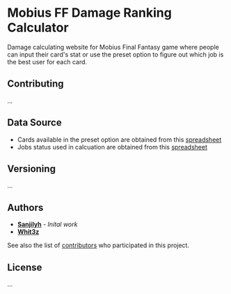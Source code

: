 # Mobius FF Damage Ranking Calculator

Damage calculating website for Mobius Final Fantasy game where people can input their card's stat or use the preset option to figure out which job is the best user for each card.

## Contributing

...

## Data Source

- Cards available in the preset option are obtained from this [spreadsheet](https://docs.google.com/spreadsheets/d/1lep5p9QSpovE4HXmYSyTtqHoRPNZyPzF4O9sw_5zVDk/edit?usp=sharing)
- Jobs status used in calcuation are obtained from this [spreadsheet]()

## Versioning

...

## Authors

- **[Sanjilyh]()** - *Inital work*
- **[Whit3z]()** 

See also the list of [contributors](https://github.com/sanji-lyh/MFF_DMGCALC/graphs/contributors) who participated in this project.

## License

...
